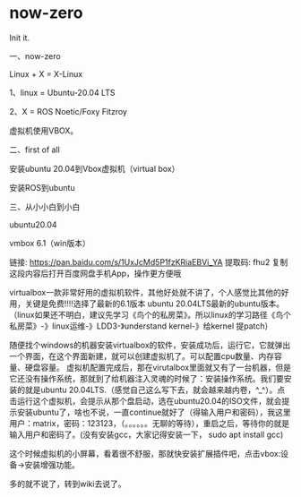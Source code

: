 # now-zero
Init it.

一、now-zero

  Linux + X = X-Linux
  
  1、linux =  Ubuntu-20.04 LTS
  
  2、X = ROS Noetic/Foxy Fitzroy

  虚拟机使用VBOX。
  
  
二、first of all

   安装ubuntu 20.04到Vbox虚拟机（virtual box）
   
   安装ROS到ubuntu

三、从小小白到小白

ubuntu20.04

vmbox 6.1（win版本）

链接: https://pan.baidu.com/s/1UxJcMd5P1fzKRiaEBVi_YA 提取码: fhu2 复制这段内容后打开百度网盘手机App，操作更方便哦

virtualbox一款非常好用的虚拟机软件，其他好处就不讲了，个人感觉比其他的好用，关键是免费!!!!选择了最新的6.1版本
ubuntu 20.04LTS最新的ubuntu版本。
（linux如果还不明白，建议先学习《鸟个的私房菜》。所以linux的学习路径《鸟个私房菜》-》linux运维-》LDD3-》understand kernel-》给kernel 提patch）

随便找个windows的机器安装virtualbox的软件，安装成功后，运行它，它就弹出一个界面，在这个界面新建，就可以创建虚拟机了。可以配置cpu数量、内存容量、硬盘容量。
虚拟机配置完成后，那在virutalbox里面就又有了一台机器，但是它还没有操作系统，那就到了给机器注入灵魂的时候了：安装操作系统。我们要安装的就是ubuntu 20.04LTS.（感觉自己这么写下去，就会越来越内卷，^_^）。点击运行这个虚拟机，会提示从那个盘启动，选在ubuntu20.04的ISO文件，就会提示安装ubuntu了，啥也不说，一直continue就好了（得输入用户和密码），我这里用户：matrix，密码：123123，（。。。。。。无聊的等待），重启之后，等待你的就是输入用户和密码了。(没有安装gcc，大家记得安装一下， sudo apt install gcc)

这个时候虚拟机的小屏幕，看着很不舒服，那就快安装扩展插件吧，点击vbox:设备->安装增强功能。

多的就不说了，转到wiki去说了。

